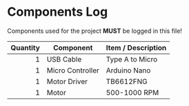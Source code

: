 # Components Log

Components used for the project **MUST** be logged in this file!

| Quantity      | Component        | Item / Description |
| -------------:| ---------------- | ------------------ |
| 1             | USB Cable        | Type A to Micro    |
| 1             | Micro Controller | Arduino Nano       |
| 1             | Motor Driver     | TB6612FNG          |
| 1             | Motor            | 500-1000 RPM       |
